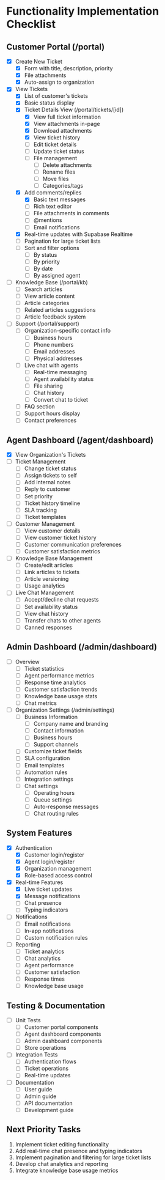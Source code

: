 # Functionality Implementation Checklist

## Customer Portal (/portal)
- [x] Create New Ticket
  - [x] Form with title, description, priority
  - [x] File attachments
  - [x] Auto-assign to organization
- [x] View Tickets
  - [x] List of customer's tickets
  - [x] Basic status display
  - [x] Ticket Details View (/portal/tickets/[id])
    - [x] View full ticket information
    - [x] View attachments in-page
    - [x] Download attachments
    - [x] View ticket history
    - [ ] Edit ticket details
    - [ ] Update ticket status
    - [ ] File management
      - [ ] Delete attachments
      - [ ] Rename files
      - [ ] Move files
      - [ ] Categories/tags
  - [x] Add comments/replies
    - [x] Basic text messages
    - [ ] Rich text editor
    - [ ] File attachments in comments
    - [ ] @mentions
    - [ ] Email notifications
  - [x] Real-time updates with Supabase Realtime
  - [ ] Pagination for large ticket lists
  - [ ] Sort and filter options
    - [ ] By status
    - [ ] By priority
    - [ ] By date
    - [ ] By assigned agent
- [ ] Knowledge Base (/portal/kb)
  - [ ] Search articles
  - [ ] View article content
  - [ ] Article categories
  - [ ] Related articles suggestions
  - [ ] Article feedback system
- [ ] Support (/portal/support)
  - [ ] Organization-specific contact info
    - [ ] Business hours
    - [ ] Phone numbers
    - [ ] Email addresses
    - [ ] Physical addresses
  - [ ] Live chat with agents
    - [ ] Real-time messaging
    - [ ] Agent availability status
    - [ ] File sharing
    - [ ] Chat history
    - [ ] Convert chat to ticket
  - [ ] FAQ section
  - [ ] Support hours display
  - [ ] Contact preferences

## Agent Dashboard (/agent/dashboard)
- [x] View Organization's Tickets
- [ ] Ticket Management
  - [ ] Change ticket status
  - [ ] Assign tickets to self
  - [ ] Add internal notes
  - [ ] Reply to customer
  - [ ] Set priority
  - [ ] Ticket history timeline
  - [ ] SLA tracking
  - [ ] Ticket templates
- [ ] Customer Management
  - [ ] View customer details
  - [ ] View customer ticket history
  - [ ] Customer communication preferences
  - [ ] Customer satisfaction metrics
- [ ] Knowledge Base Management
  - [ ] Create/edit articles
  - [ ] Link articles to tickets
  - [ ] Article versioning
  - [ ] Usage analytics
- [ ] Live Chat Management
  - [ ] Accept/decline chat requests
  - [ ] Set availability status
  - [ ] View chat history
  - [ ] Transfer chats to other agents
  - [ ] Canned responses

## Admin Dashboard (/admin/dashboard)
- [ ] Overview
  - [ ] Ticket statistics
  - [ ] Agent performance metrics
  - [ ] Response time analytics
  - [ ] Customer satisfaction trends
  - [ ] Knowledge base usage stats
  - [ ] Chat metrics
- [ ] Organization Settings (/admin/settings)
  - [ ] Business Information
    - [ ] Company name and branding
    - [ ] Contact information
    - [ ] Business hours
    - [ ] Support channels
  - [ ] Customize ticket fields
  - [ ] SLA configuration
  - [ ] Email templates
  - [ ] Automation rules
  - [ ] Integration settings
  - [ ] Chat settings
    - [ ] Operating hours
    - [ ] Queue settings
    - [ ] Auto-response messages
    - [ ] Chat routing rules

## System Features
- [x] Authentication
  - [x] Customer login/register
  - [x] Agent login/register
  - [x] Organization management
  - [x] Role-based access control
- [x] Real-time Features
  - [x] Live ticket updates
  - [x] Message notifications
  - [ ] Chat presence
  - [ ] Typing indicators
- [ ] Notifications
  - [ ] Email notifications
  - [ ] In-app notifications
  - [ ] Custom notification rules
- [ ] Reporting
  - [ ] Ticket analytics
  - [ ] Chat analytics
  - [ ] Agent performance
  - [ ] Customer satisfaction
  - [ ] Response times
  - [ ] Knowledge base usage

## Testing & Documentation
- [ ] Unit Tests
  - [ ] Customer portal components
  - [ ] Agent dashboard components
  - [ ] Admin dashboard components
  - [ ] Store operations
- [ ] Integration Tests
  - [ ] Authentication flows
  - [ ] Ticket operations
  - [ ] Real-time updates
- [ ] Documentation
  - [ ] User guide
  - [ ] Admin guide
  - [ ] API documentation
  - [ ] Development guide

## Next Priority Tasks
1. Implement ticket editing functionality
2. Add real-time chat presence and typing indicators
3. Implement pagination and filtering for large ticket lists
4. Develop chat analytics and reporting
5. Integrate knowledge base usage metrics
